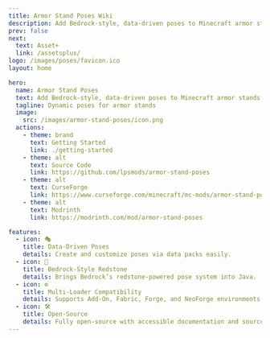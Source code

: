 ```yaml
---
title: Armor Stand Poses Wiki
description: Add Bedrock-style, data-driven poses to Minecraft armor stands.
prev: false
next:
  text: Asset+
  link: /assetsplus/
logo: /images/poses/favicon.ico
layout: home

hero:
  name: Armor Stand Poses
  text: Add Bedrock-style, data-driven poses to Minecraft armor stands.
  tagline: Dynamic poses for armor stands
  image:
    src: /images/armor-stand-poses/icon.png
  actions:
    - theme: brand
      text: Getting Started
      link: ./getting-started
    - theme: alt
      text: Source Code
      link: https://github.com/lpsmods/armor-stand-poses
    - theme: alt
      text: CurseForge
      link: https://www.curseforge.com/minecraft/mc-mods/armor-stand-poses
    - theme: alt
      text: Modrinth
      link: https://modrinth.com/mod/armor-stand-poses

features:
  - icon: 🎭
    title: Data-Driven Poses
    details: Create and customize poses via data packs easily.
  - icon: 🔧
    title: Bedrock-Style Redstone
    details: Brings Bedrock’s redstone-powered pose system into Java.
  - icon: ⚙️
    title: Multi-Loader Compatibility
    details: Supports Add-On, Fabric, Forge, and NeoForge environments.
  - icon: 🛠️
    title: Open-Source
    details: Fully open-source with accessible documentation and source code.
---
```

